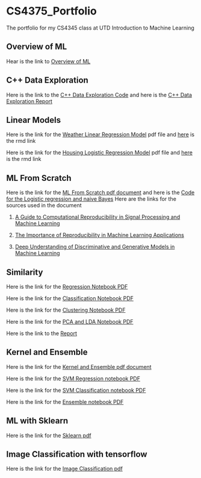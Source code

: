 # CS4375_Portfolio
The portfolio for my CS4345 class at UTD Introduction to Machine Learning

## Overview of ML
Hear is the link to [Overview of ML](Overview_of_ML.pdf) 

## C++ Data Exploration
Here is the link to the [C++ Data Exploration Code](C++_Data_Exploration.cpp) and here is the [C++ Data Exploration Report](C++_Data_Exploration.pdf)

## Linear Models
Here is the link for the [Weather Linear Regression Model](LinearRegression.pdf) pdf file and [here](Regression.Rmd) is the rmd link

Here is the link for the [Housing Logistic Regression Model](Classification.pdf) pdf file and [here](Classification.Rmd) is the rmd link

## ML From Scratch
Here is the link for the [ML From Scratch pdf document](ML_from_scratch.pdf) and here is the [Code for the Logistic regression and naive Bayes](ML_From_Scratch.cpp)
Here are the links for the sources used in the document

1. [A Guide to Computational Reproducibility in Signal Processing and Machine Learning](https://arxiv.org/abs/2108.12383)

2. [The Importance of Reproducibility in Machine Learning Applications](https://www.decisivedge.com/blog/the-importance-of-reproducibility-in-machine-learning-applications/#:~:text=Reproducibility%20with%20respect%20to%20machine,reporting%2C%20data%20analysis%20and%20interpretation)

3. [Deep Understanding of Discriminative and Generative Models in Machine Learning](https://www.analyticsvidhya.com/blog/2021/07/deep-understanding-of-discriminative-and-generative-models-in-machine-learning/#:~:text=Discriminative%20models%20draw%20boundaries%20in,the%20labels%20of%20the%20data)

## Similarity

Here is the link for the [Regression Notebook PDF](NB1-Regression.pdf)

Here is the link for the [Classification Notebook PDF](NB2-Classification.pdf)

Here is the link for the [Clustering Notebook PDF](NB3-Clustering.pdf)

Here is the link for the [PCA and LDA Notebook PDF](NB4-PCA-and-LDA.pdf)

Here is the link to the [Report](SimilarityDocument.pdf)

## Kernel and Ensemble

Here is the link for the [Kernel and Ensemble pdf document](Kernel_and_Ensemble_Report.pdf)

Here is the link for the [SVM Regression notebook PDF](SVM-R.pdf)

Here is the link for the [SVM Classification notebook PDF](SVM-C.pdf)

Here is the link for the [Ensemble notebook PDF](Ensemble.pdf)

## ML with Sklearn

Here is the link for the [Sklearn pdf](ML_with_Sklearn.pdf)

## Image Classification with tensorflow

Here is the link for the [Image Classification pdf](ImageClassification.pdf)


